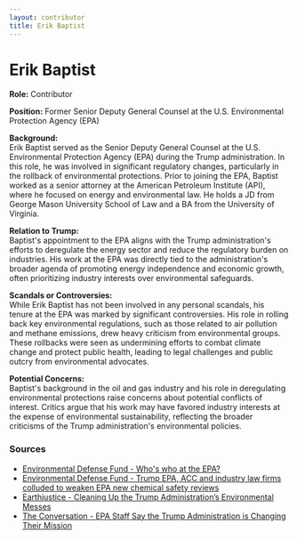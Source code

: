 ```yaml
---
layout: contributor
title: Erik Baptist
---
```


# Erik Baptist

**Role:** Contributor

**Position:** Former Senior Deputy General Counsel at the U.S. Environmental Protection Agency (EPA)

**Background:**  
Erik Baptist served as the Senior Deputy General Counsel at the U.S. Environmental Protection Agency (EPA) during the Trump administration. In this role, he was involved in significant regulatory changes, particularly in the rollback of environmental protections. Prior to joining the EPA, Baptist worked as a senior attorney at the American Petroleum Institute (API), where he focused on energy and environmental law. He holds a JD from George Mason University School of Law and a BA from the University of Virginia.

**Relation to Trump:**  
Baptist's appointment to the EPA aligns with the Trump administration's efforts to deregulate the energy sector and reduce the regulatory burden on industries. His work at the EPA was directly tied to the administration's broader agenda of promoting energy independence and economic growth, often prioritizing industry interests over environmental safeguards.

**Scandals or Controversies:**  
While Erik Baptist has not been involved in any personal scandals, his tenure at the EPA was marked by significant controversies. His role in rolling back key environmental regulations, such as those related to air pollution and methane emissions, drew heavy criticism from environmental groups. These rollbacks were seen as undermining efforts to combat climate change and protect public health, leading to legal challenges and public outcry from environmental advocates.

**Potential Concerns:**  
Baptist's background in the oil and gas industry and his role in deregulating environmental protections raise concerns about potential conflicts of interest. Critics argue that his work may have favored industry interests at the expense of environmental sustainability, reflecting the broader criticisms of the Trump administration's environmental policies.

### Sources
- [Environmental Defense Fund - Who's who at the EPA?](https://www.edf.org/blog/2017/08/03/whos-who-epa-latest-staff-picks-continue-alarming-trend)
- [Environmental Defense Fund - Trump EPA, ACC and industry law firms colluded to weaken EPA new chemical safety reviews](https://blogs.edf.org/health/2021/03/11/trump-epa-acc-and-industry-law-firms-colluded-to-weaken-epa-new-chemical-safety-reviews/)
- [Earthjustice - Cleaning Up the Trump Administration’s Environmental Messes](https://earthjustice.org/feature/trump-environmental-mess)
- [The Conversation - EPA Staff Say the Trump Administration is Changing Their Mission](https://theconversation.com/epa-staff-say-the-trump-administration-is-changing-their-mission-from-protecting-human-health-and-the-environment-to-protecting-industry-96256)
